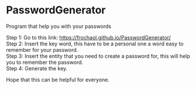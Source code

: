# PasswordGenerator
Program that help you with your passwords

Step 1: Go to this link: https://frochaol.github.io/PasswordGenerator/  
Step 2: Insert the key word, this have to be a personal one a word easy to remember for your password.  
Step 3: Insert the entity that you need to create a password for, this will help you to remember the password.  
Step 4: Generate the key.  

Hope that this can be helpful for everyone.  
